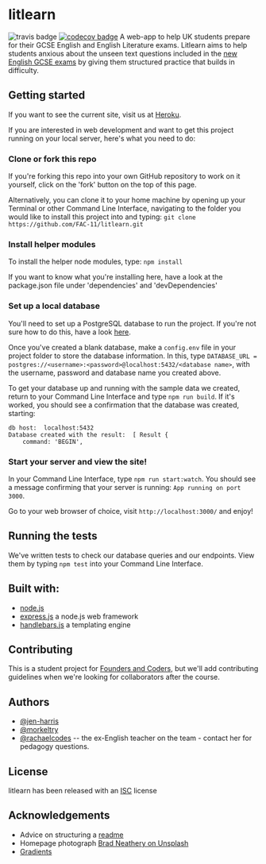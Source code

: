 # litlearn
![travis badge](https://travis-ci.org/FAC-11/litlearn.svg?branch=master
) [![codecov badge](https://codecov.io/gh/FAC-11/litlearn/branch/master/graph/badge.svg)](https://codecov.io/gh/FAC-11/litlearn)
A web-app to help UK students prepare for their GCSE English and English Literature exams. Litlearn aims to help students anxious about the unseen text questions included in the [new English GCSE exams](http://www.telegraph.co.uk/education/2017/07/18/students-find-new-english-gcse-torturous-may-deterred-continuing/) by giving them structured practice that builds in difficulty.

## Getting started
If you want to see the current site, visit us at [Heroku](https://litlearn.herokuapp.com/).

If you are interested in web development and want to get this project running on your local server, here's what you need to do:

### Clone or fork this repo
If you're forking this repo into your own GitHub repository to work on it yourself, click on the 'fork' button on the top of this page.

Alternatively, you can clone it to your home machine by opening up your Terminal or other Command Line Interface, navigating to the folder you would like to install this project into and typing:
`git clone https://github.com/FAC-11/litlearn.git`

### Install helper modules
To install the helper node modules, type:
`npm install`

If you want to know what you're installing here, have a look at the package.json file under 'dependencies' and 'devDependencies'

### Set up a local database
You'll need to set up a PostgreSQL database to run the project. If you're not sure how to do this, have a look [here](https://www.tutorialspoint.com/postgresql/postgresql_create_database.htm).

Once you've created a blank database, make a `config.env` file in your project folder to store the database information. In this, type `DATABASE_URL = postgres://<username>:<password>@localhost:5432/<database name>`, with the username, password and database name you created above.

To get your database up and running with the sample data we created, return to your Command Line Interface and type `npm run build`. If it's worked, you should see a confirmation that the database was created, starting:
```
db host:  localhost:5432
Database created with the result:  [ Result {
    command: 'BEGIN',
```

### Start your server and view the site!
In your Command Line Interface, type `npm run start:watch`. You should see a message confirming that your server is running: `App running on port  3000`.

Go to your web browser of choice, visit `http://localhost:3000/` and enjoy!

## Running the tests
We've written tests to check our database queries and our endpoints. View them by typing `npm test` into your Command Line Interface.

## Built with:
* [node.js](https://nodejs.org/en/)
* [express.js](https://expressjs.com/) a node.js web framework
* [handlebars.js](http://handlebarsjs.com/) a templating engine

## Contributing
This is a student project for [Founders and Coders](https://foundersandcoders.com/), but we'll add contributing guidelines when we're looking for collaborators after the course.

## Authors
* [@jen-harris](https://github.com/jen-harris)
* [@morkeltry](https://github.com/morkeltry)
* [@rachaelcodes](https://github.com/rachaelcodes) -- the ex-English teacher on the team - contact her for pedagogy questions.

## License
litlearn has been released with an [ISC](https://opensource.org/licenses/ISC) license

## Acknowledgements
* Advice on structuring a [readme](https://gist.github.com/PurpleBooth/109311bb0361f32d87a2)
* Homepage photograph [Brad Neathery on Unsplash](https://unsplash.com/@bradneathery?utm_medium=referral&utm_campaign=photographer-credit)
* [Gradients](https://uigradients.com/)
